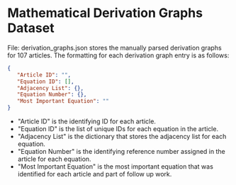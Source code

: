 # Mathematical Derivation Graphs Dataset
File: derivation_graphs.json stores the manually parsed derivation graphs for 107 articles. The formatting for each derivation graph entry is as follows:
```json
{
   "Article ID": "",
   "Equation ID": [],
   "Adjacency List": {},
   "Equation Number": {},
   "Most Important Equation": "" 
}
```
- "Article ID" is the identifying ID for each article.
- "Equation ID" is the list of unique IDs for each equation in the article.
- "Adjacency List" is the dictionary that stores the adjacency list for each equation.
- "Equation Number" is the identifying reference number assigned in the article for each equation.
- "Most Important Equation" is the most important equation that was identified for each article and part of follow up work.